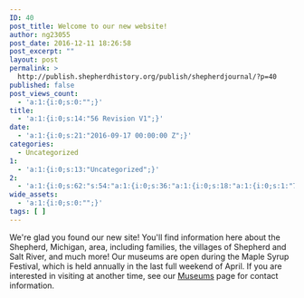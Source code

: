 ```yaml
---
ID: 40
post_title: Welcome to our new website!
author: ng23055
post_date: 2016-12-11 18:26:58
post_excerpt: ""
layout: post
permalink: >
  http://publish.shepherdhistory.org/publish/shepherdjournal/?p=40
published: false
post_views_count:
  - 'a:1:{i:0;s:0:"";}'
title:
  - 'a:1:{i:0;s:14:"56 Revision V1";}'
date:
  - 'a:1:{i:0;s:21:"2016-09-17 00:00:00 Z";}'
categories:
  - Uncategorized
1:
  - 'a:1:{i:0;s:13:"Uncategorized";}'
2:
  - 'a:1:{i:0;s:62:"s:54:"a:1:{i:0;s:36:"a:1:{i:0;s:18:"a:1:{i:0;s:1:"7";}";}";}";";}'
wide_assets:
  - 'a:1:{i:0;s:0:"";}'
tags: [ ]
---
```

We're glad you found our new site! You'll find information here about the Shepherd, Michigan, area, including families, the villages of Shepherd and Salt River, and much more! Our museums are open during the Maple Syrup Festival, which is held annually in the last full weekend of April. If you are interested in visiting at another time, see our <a href="http://www.shepherdareahistoricalsociety.org/?page_id=13">Museums</a> page for contact information.